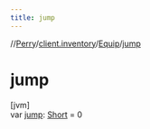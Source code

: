 ```yaml
---
title: jump
---
```

//[Perry](../../../index.html)/[client.inventory](../index.html)/[Equip](index.html)/[jump](jump.html)



# jump



[jvm]\
var [jump](jump.html): [Short](https://kotlinlang.org/api/latest/jvm/stdlib/kotlin/-short/index.html) = 0





